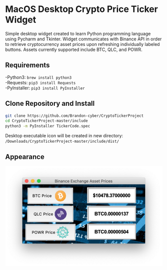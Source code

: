 # MacOS Desktop Crypto Price Ticker Widget

Simple desktop widget created to learn Python programming language using Pycharm and Tkinter. Widget communicates with Binance API in order to retrieve cryptocurrency asset prices upon refreshing individually labeled buttons. Assets currently supported include BTC, QLC, and POWR.

## Requirements
 -Python3: `brew install python3`                                                                                                         
 -Requests: `pip3 install Requests`                                                                                                       
 -PyInstaller: `pip3 install PyInstaller`                                                                                                 

## Clone Repository and Install

```bash
git clone https://github.com/Brandon-cyber/CryptoTickerProject
cd CryptoTickerProject-master/include
python3 -m PyInstaller TickerCode.spec
```
Desktop executable icon will be created in new directory: `/Downloads/CryptoTickerProject-master/include/dist/`

## Appearance
![screenshot](include/WidgetExample.png)
